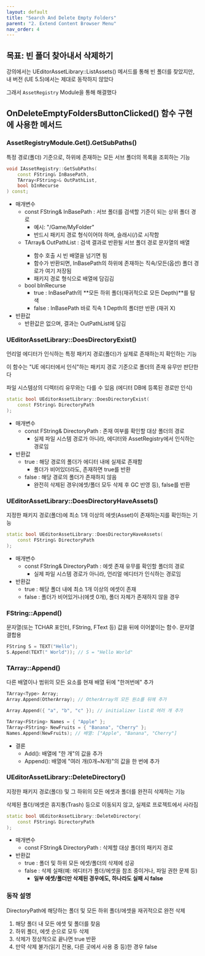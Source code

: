```yaml
---
layout: default
title: "Search And Delete Empty Folders"
parent: "2. Extend Content Browser Menu"
nav_order: 4
---
```


## 목표: 빈 폴더 찾아내서 삭제하기

강의에서는 UEditorAssetLibrary::ListAssets() 메서드를 통해 빈 폴더를 찾았지만, 내 버전 (UE 5.5)에서는 제대로 동작하지 않았다

그래서 `AssetRegistry` Module을 통해 해결했다

## OnDeleteEmptyFoldersButtonClicked() 함수 구현에 사용한 메서드
### AssetRegistryModule.Get().GetSubPaths()
특정 경로(폴더) 기준으로, 하위에 존재하는 모든 서브 폴더의 목록을 조회하는 기능

```c++
void IAssetRegistry::GetSubPaths(
    const FString& InBasePath,
    TArray<FString>& OutPathList,
    bool bInRecurse
) const;
```

- 매개변수
    - const FString& InBasePath : 서브 폴더를 검색할 기준이 되는 상위 폴더 경로
        - 예시: "/Game/MyFolder"
        - 반드시 패키지 경로 형식이어야 하며, 슬래시(/)로 시작함
    - TArray<FString>& OutPathList : 검색 결과로 반환될 서브 폴더 경로 문자열의 배열
        - 함수 호출 시 빈 배열을 넘기면 됨
        - 함수가 반환되면, InBasePath의 하위에 존재하는 직속/모든(옵션) 폴더 경로가 여기 저장됨
        - 패키지 경로 형식으로 배열에 담김김
    - bool bInRecurse
        - true : InBasePath의 **모든 하위 폴더(재귀적으로 모든 Depth)**를 탐색
        - false : InBasePath 바로 직속 1 Depth의 폴더만 반환 (재귀 X)
- 반환값
  - 반환값은 없으며, 결과는 OutPathList에 담김

### UEditorAssetLibrary::DoesDirectoryExist()
언리얼 에디터가 인식하는 특정 패키지 경로(폴더)가 실제로 존재하는지 확인하는 기능

>
이 함수는 "UE 에디터에서 인식"하는 패키지 경로 기준으로 폴더의 존재 유무만 판단한다

파일 시스템상의 디렉터리 유무와는 다를 수 있음 (에디터 DB에 등록된 경로만 인식)

```c++
static bool UEditorAssetLibrary::DoesDirectoryExist(
    const FString& DirectoryPath
);
```

- 매개변수
    - const FString& DirectoryPath : 존재 여부를 확인할 대상 폴더의 경로
        - 실제 파일 시스템 경로가 아니라, 에디터와 AssetRegistry에서 인식하는 경로임
- 반환값
    - true : 해당 경로의 폴더가 에디터 내에 실제로 존재함
      - 폴더가 비어있더라도, 존재하면 true를 반환
    - false : 해당 경로의 폴더가 존재하지 않음
      - 완전히 삭제된 경우(에셋/폴더 모두 삭제 후 GC 반영 등), false를 반환 

### UEditorAssetLibrary::DoesDirectoryHaveAssets()
지정한 패키지 경로(폴더)에 최소 1개 이상의 에셋(Asset)이 존재하는지를 확인하는 기능

```c++
static bool UEditorAssetLibrary::DoesDirectoryHaveAssets(
    const FString& DirectoryPath
);
```

- 매개변수
    - const FString& DirectoryPath : 에셋 존재 유무를 확인할 폴더의 경로
        - 실제 파일 시스템 경로가 아니라, 언리얼 에디터가 인식하는 경로임
- 반환값
    - true : 해당 폴더 내에 최소 1개 이상의 에셋이 존재
    - false : 폴더가 비어있거나(에셋 0개), 폴더 자체가 존재하지 않을 경우

### FString::Append()
문자열(또는 TCHAR 포인터, FString, FText 등) 값을 뒤에 이어붙이는 함수. 문자열 결합용

```c++
FString S = TEXT("Hello");
S.Append(TEXT(" World")); // S = "Hello World"
```

### TArray::Append()
다른 배열이나 범위의 모든 요소를 현재 배열 뒤에 "한꺼번에" 추가

```c++
TArray<Type> Array;
Array.Append(OtherArray); // OtherArray의 모든 원소를 뒤에 추가

Array.Append({ "a", "b", "c" }); // initializer list로 여러 개 추가

TArray<FString> Names = { "Apple" };
TArray<FString> NewFruits = { "Banana", "Cherry" };
Names.Append(NewFruits); // 배열: ["Apple", "Banana", "Cherry"]
```

- 결론
    - Add(): 배열에 "한 개"의 값을 추가
    - Append(): 배열에 "여러 개(0개~N개)"의 값을 한 번에 추가

### UEditorAssetLibrary::DeleteDirectory()
지정한 패키지 경로(폴더) 및 그 하위의 모든 에셋과 폴더를 완전히 삭제하는 기능

>
삭제된 폴더/에셋은 휴지통(Trash) 등으로 이동되지 않고, 실제로 프로젝트에서 사라짐

```c++
static bool UEditorAssetLibrary::DeleteDirectory(
    const FString& DirectoryPath
);
```

- 매개변수
    - const FString& DirectoryPath : 삭제할 대상 폴더의 패키지 경로
- 반환값
    - true : 폴더 및 하위 모든 에셋/폴더의 삭제에 성공
    - false : 삭제 실패(예: 에디터가 폴더/에셋을 참조 중이거나, 파일 권한 문제 등)
        - **일부 에셋/폴더만 삭제된 경우에도, 하나라도 실패 시 false**

### 동작 설명
DirectoryPath에 해당하는 폴더 및 모든 하위 폴더/에셋을 재귀적으로 완전 삭제
1. 해당 폴더 내 모든 에셋 및 폴더를 찾음
2. 하위 폴더, 에셋 순으로 모두 삭제
3. 삭제가 정상적으로 끝나면 true 반환
4. 만약 삭제 불가(읽기 전용, 다른 곳에서 사용 중 등)한 경우 false

